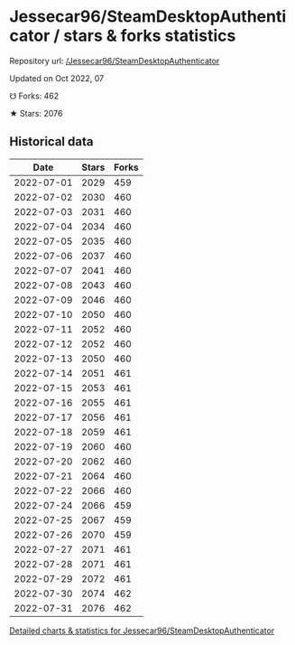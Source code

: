 # Jessecar96/SteamDesktopAuthenticator / stars & forks statistics

Repository url: [/Jessecar96/SteamDesktopAuthenticator](https://github.com/Jessecar96/SteamDesktopAuthenticator)

Updated on Oct 2022, 07

☋ Forks: 462

★ Stars: 2076

## Historical data
| Date | Stars | Forks |
|------|-------|-------|
| 2022-07-01 | 2029 | 459 | 
| 2022-07-02 | 2030 | 460 | 
| 2022-07-03 | 2031 | 460 | 
| 2022-07-04 | 2034 | 460 | 
| 2022-07-05 | 2035 | 460 | 
| 2022-07-06 | 2037 | 460 | 
| 2022-07-07 | 2041 | 460 | 
| 2022-07-08 | 2043 | 460 | 
| 2022-07-09 | 2046 | 460 | 
| 2022-07-10 | 2050 | 460 | 
| 2022-07-11 | 2052 | 460 | 
| 2022-07-12 | 2052 | 460 | 
| 2022-07-13 | 2050 | 460 | 
| 2022-07-14 | 2051 | 461 | 
| 2022-07-15 | 2053 | 461 | 
| 2022-07-16 | 2055 | 461 | 
| 2022-07-17 | 2056 | 461 | 
| 2022-07-18 | 2059 | 461 | 
| 2022-07-19 | 2060 | 460 | 
| 2022-07-20 | 2062 | 460 | 
| 2022-07-21 | 2064 | 460 | 
| 2022-07-22 | 2066 | 460 | 
| 2022-07-24 | 2066 | 459 | 
| 2022-07-25 | 2067 | 459 | 
| 2022-07-26 | 2070 | 459 | 
| 2022-07-27 | 2071 | 461 | 
| 2022-07-28 | 2071 | 461 | 
| 2022-07-29 | 2072 | 461 | 
| 2022-07-30 | 2074 | 462 | 
| 2022-07-31 | 2076 | 462 | 


[Detailed charts & statistics for Jessecar96/SteamDesktopAuthenticator](https://reviewgithub.com/rep/Jessecar96/SteamDesktopAuthenticator)
